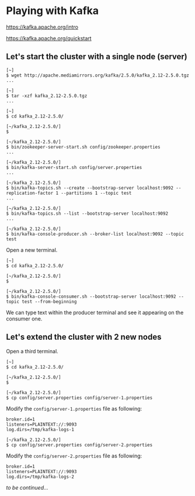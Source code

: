 # Playing with Kafka

<https://kafka.apache.org/intro>

<https://kafka.apache.org/quickstart>

## Let's start the cluster with a single node (server)

```
[~]
$ wget http://apache.mediamirrors.org/kafka/2.5.0/kafka_2.12-2.5.0.tgz
...
```

```
[~]
$ tar -xzf kafka_2.12-2.5.0.tgz
...
```

```
[~]
$ cd kafka_2.12-2.5.0/

[~/kafka_2.12-2.5.0/]
$ 
```

```
[~/kafka_2.12-2.5.0/]
$ bin/zookeeper-server-start.sh config/zookeeper.properties
...
```

```
[~/kafka_2.12-2.5.0/]
$ bin/kafka-server-start.sh config/server.properties
...
```

```
[~/kafka_2.12-2.5.0/]
$ bin/kafka-topics.sh --create --bootstrap-server localhost:9092 --replication-factor 1 --partitions 1 --topic test
...
```

```
[~/kafka_2.12-2.5.0/]
$ bin/kafka-topics.sh --list --bootstrap-server localhost:9092
...
```

```
[~/kafka_2.12-2.5.0/]
$ bin/kafka-console-producer.sh --broker-list localhost:9092 --topic test
```

Open a new terminal.

```
[~]
$ cd kafka_2.12-2.5.0/

[~/kafka_2.12-2.5.0/]
$ 
```

```
[~/kafka_2.12-2.5.0/]
$ bin/kafka-console-consumer.sh --bootstrap-server localhost:9092 --topic test --from-beginning
```

We can type text within the producer terminal and see it appearing on the consumer one.

## Let's extend the cluster with 2 new nodes

Open a third terminal.

```
[~]
$ cd kafka_2.12-2.5.0/

[~/kafka_2.12-2.5.0/]
$ 
```

```
[~/kafka_2.12-2.5.0/]
$ cp config/server.properties config/server-1.properties
```

Modify the `config/server-1.properties` file as following:

```
broker.id=1
listeners=PLAINTEXT://:9093
log.dirs=/tmp/kafka-logs-1
```

```
[~/kafka_2.12-2.5.0/]
$ cp config/server.properties config/server-2.properties
```

Modify the `config/server-2.properties` file as following:

```
broker.id=1
listeners=PLAINTEXT://:9093
log.dirs=/tmp/kafka-logs-2
```

_to be continued..._